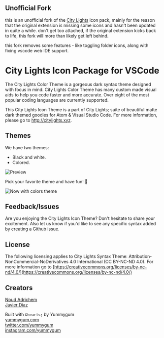 ## Unofficial Fork

this is an unofficial fork of the [City Lights](https://marketplace.visualstudio.com/items?itemName=Yummygum.city-lights-icon-vsc) icon pack, mainly for the reason that the original extension is missing some icons and hasn't been updated in quite a while. don't get too attached, if the original extension kicks back to life, this fork will more than likely get left behind.

this fork removes some features - like toggling folder icons, along with fixing vscode web IDE support.

# City Lights Icon Package for VSCode

The City Lights Color Theme is a gorgeous dark syntax theme designed with focus in mind. City Lights Color Theme has many custom made visual aids to help you code faster and more accurate. Over eight of the most popular coding languages are currently supported.

This City Lights Icon Theme is a part of City Lights; suite of beautiful matte dark themed goodies for Atom & Visual Studio Code. For more information, please go to http://citylights.xyz.

## Themes

We have two themes:

- Black and white.
- Colored.

![Preview](./images/preview.gif)

Pick your favorite theme and have fun! :tada:

![Now with colors theme](./images/icon_themes.png)

## Feedback/Issues

Are you enjoying the City Lights Icon Theme? Don't hesitate to share your excitement. Also let us know if you'd like to see any specific syntax added by creating a Github issue.

## License

The following licensing applies to City Lights Syntax Theme: Attribution-NonCommercial-NoDerivatives 4.0 International (CC BY-NC-ND 4.0). For more information go to [https://creativecommons.org/licenses/by-nc-nd/4.0/](https://creativecommons.org/licenses/by-nc-nd/4.0/)

## Creators

[Noud Adrichem](https://github.com/noudadrichem) <br />
[Javier Diaz](https://github.com/coderdiaz)

Built with `&hearts;` by Yummygum <br />
[yummygum.com](https://yummygum.com) <br />
[twitter.com/yummygum](http://twitter.com/yummygum) <br />
[instagram.com/yummygum](https://instagram.com/yummygum)
